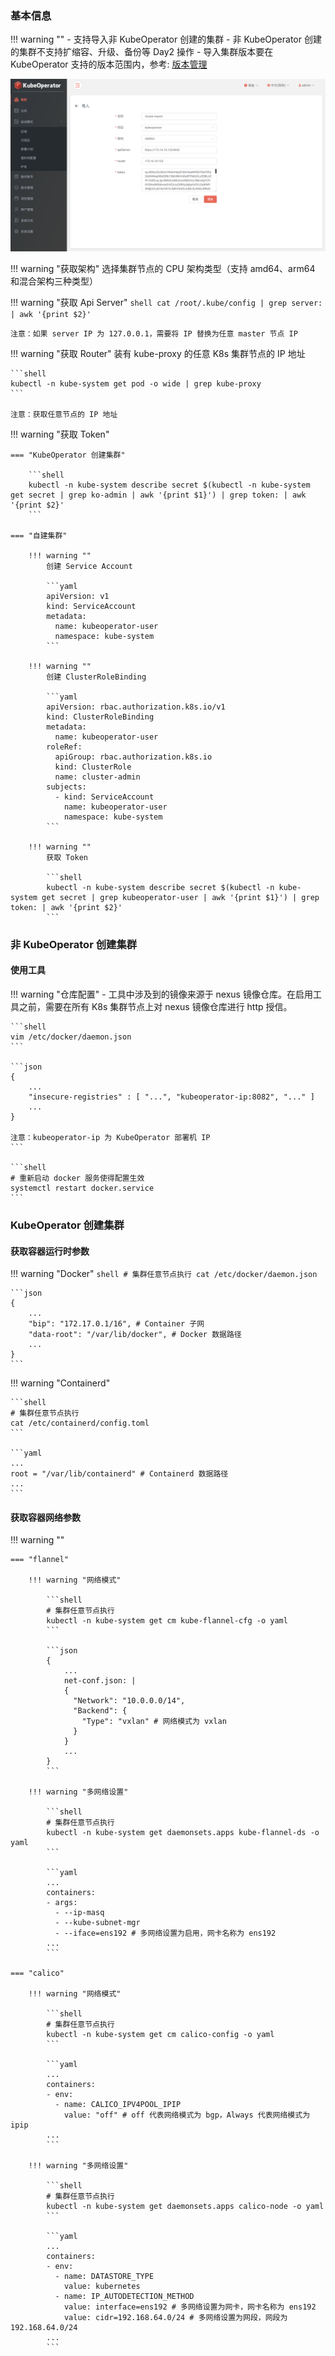 
### 基本信息

!!! warning ""
    - 支持导入非 KubeOperator 创建的集群
    - 非 KubeOperator 创建的集群不支持扩缩容、升级、备份等 Day2 操作
    - 导入集群版本要在 KubeOperator 支持的版本范围内，参考: [版本管理](../user_manual/version.md#_4)

![cluster-import](../img/user_manual/cluster/cluster-import.png)

!!! warning "获取架构"
    选择集群节点的 CPU 架构类型（支持 amd64、arm64 和混合架构三种类型）

!!! warning "获取 Api Server"
    ```shell
    cat /root/.kube/config | grep server: | awk '{print $2}'
    ```

    注意：如果 server IP 为 127.0.0.1，需要将 IP 替换为任意 master 节点 IP

!!! warning "获取 Router"
    装有 kube-proxy 的任意 K8s 集群节点的 IP 地址

    ```shell
    kubectl -n kube-system get pod -o wide | grep kube-proxy
    ```

    注意：获取任意节点的 IP 地址

!!! warning "获取 Token"

    === "KubeOperator 创建集群"

        ```shell
        kubectl -n kube-system describe secret $(kubectl -n kube-system get secret | grep ko-admin | awk '{print $1}') | grep token: | awk '{print $2}'
        ```

    === "自建集群"
        
        !!! warning ""
            创建 Service Account

            ```yaml
            apiVersion: v1
            kind: ServiceAccount
            metadata:
              name: kubeoperator-user
              namespace: kube-system
            ```

        !!! warning ""
            创建 ClusterRoleBinding

            ```yaml
            apiVersion: rbac.authorization.k8s.io/v1
            kind: ClusterRoleBinding
            metadata:
              name: kubeoperator-user
            roleRef:
              apiGroup: rbac.authorization.k8s.io
              kind: ClusterRole
              name: cluster-admin
            subjects:
              - kind: ServiceAccount
                name: kubeoperator-user
                namespace: kube-system
            ```

        !!! warning ""
            获取 Token

            ```shell
            kubectl -n kube-system describe secret $(kubectl -n kube-system get secret | grep kubeoperator-user | awk '{print $1}') | grep token: | awk '{print $2}'
            ```

### 非 KubeOperator 创建集群

#### 使用工具

!!! warning "仓库配置"
    - 工具中涉及到的镜像来源于 nexus 镜像仓库。在启用工具之前，需要在所有 K8s 集群节点上对 nexus 镜像仓库进行 http 授信。

    ```shell
    vim /etc/docker/daemon.json
    ```
    
    ```json
    {
        ...
        "insecure-registries" : [ "...", "kubeoperator-ip:8082", "..." ]
        ...
    }

    注意：kubeoperator-ip 为 KubeOperator 部署机 IP
    ```

    ```shell
    # 重新启动 docker 服务使得配置生效
    systemctl restart docker.service
    ```

### KubeOperator 创建集群

#### 获取容器运行时参数

!!! warning "Docker"
    ```shell
    # 集群任意节点执行
    cat /etc/docker/daemon.json
    ```

    ```json
    {
        ...
        "bip": "172.17.0.1/16", # Container 子网
        "data-root": "/var/lib/docker", # Docker 数据路径
        ...
    }
    ```

!!! warning "Containerd"

    ```shell
    # 集群任意节点执行
    cat /etc/containerd/config.toml
    ```

    ```yaml
    ...
    root = "/var/lib/containerd" # Containerd 数据路径
    ...
    ```

#### 获取容器网络参数

!!! warning ""

    === "flannel"

        !!! warning "网络模式"

            ```shell
            # 集群任意节点执行
            kubectl -n kube-system get cm kube-flannel-cfg -o yaml
            ```

            ```json
            {
                ...
                net-conf.json: |
                {
                  "Network": "10.0.0.0/14",
                  "Backend": {
                    "Type": "vxlan" # 网络模式为 vxlan
                  }
                }
                ...
            }
            ```

        !!! warning "多网络设置"

            ```shell
            # 集群任意节点执行
            kubectl -n kube-system get daemonsets.apps kube-flannel-ds -o yaml
            ```

            ```yaml
            ...
            containers:
            - args:
              - --ip-masq
              - --kube-subnet-mgr
              - --iface=ens192 # 多网络设置为启用，网卡名称为 ens192
            ...
            ```

    === "calico"

        !!! warning "网络模式"

            ```shell
            # 集群任意节点执行
            kubectl -n kube-system get cm calico-config -o yaml
            ```

            ```yaml
            ...
            containers:
            - env:
              - name: CALICO_IPV4POOL_IPIP
                value: "off" # off 代表网络模式为 bgp，Always 代表网络模式为 ipip
            ...
            ```

        !!! warning "多网络设置"

            ```shell
            # 集群任意节点执行
            kubectl -n kube-system get daemonsets.apps calico-node -o yaml
            ```

            ```yaml
            ...
            containers:
            - env:
              - name: DATASTORE_TYPE
                value: kubernetes
              - name: IP_AUTODETECTION_METHOD
                value: interface=ens192 # 多网络设置为网卡，网卡名称为 ens192
                value: cidr=192.168.64.0/24 # 多网络设置为网段，网段为 192.168.64.0/24
            ...
            ```